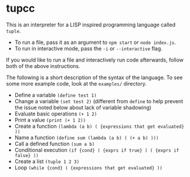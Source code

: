 # tupcc
This is an interpreter for a LISP inspired programming language called `tuple`.
- To run a file, pass it as an argument to `npm start` or `node index.js`.
- To run in interactive mode, pass the `-i` or `--interactive` flag.

If you would like to run a file and interactively run code afterwards, follow both of the above instructions.

The following is a short description of the syntax of the language.
To see some more example code, look at the `examples/` directory.
- Define a variable `(define test 1)`
- Change a variable `(set test 2)` (different from `define` to help prevent the issue noted below about lack of variable shadowing)
- Evaluate basic operations `(+ 1 2)`
- Print a value `(print (+ 1 2))`
- Create a function `(lambda (a b) ( {expressions that get evaluated} ))`
- Name a function `(define sum (lambda (a b) ( (+ a b) )))`
- Call a defined function `(sum a b)`
- Conditional execution `(if {cond} ( {exprs if true} ) ( {exprs if false} ))`
- Create a list `(tuple 1 2 3)`
- Loop `(while {cond} ( {expressions that get evaluated} ))`
